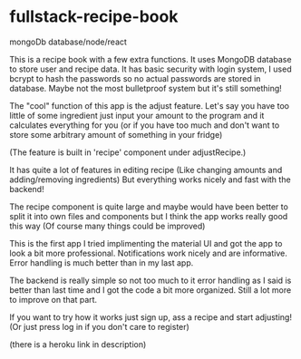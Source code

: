 # fullstack-recipe-book

mongoDb database/node/react

This is a recipe book with a few extra functions.
It uses MongoDB database to store user and recipe data.
It has basic security with login system, I used bcrypt to hash the passwords so no actual passwords are stored in database.
Maybe not the most bulletproof system but it's still something!

The "cool" function of this app is the adjust feature.
Let's say you have too little of some ingredient just input your amount to the program and it calculates everything for you 
(or if you have too much and don't want to store some arbitrary amount of something in your fridge)

(The feature is built in 'recipe' component under adjustRecipe.)

It has quite a lot of features in editing recipe (Like changing amounts and adding/removing ingredients) 
But everything works nicely and fast with the backend!

The recipe component is quite large and maybe would have been better to split it into own files and components but I think the app works really good this way
(Of course many things could be improved)

This is the first app I tried implimenting the material UI and got the app to look a bit more professional. Notifications work nicely and are informative.
Error handling is much better than in my last app.

The backend is really simple so not too much to it error handling as I said is better than last time and I got the code a bit more organized. 
Still a lot more to improve on that part.

If you want to try how it works just sign up, ass a recipe and start adjusting!
(Or just press log in if you don't care to register)

(there is a heroku link in description)
